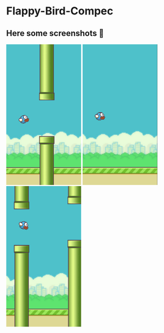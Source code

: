 # Flappy-Bird-Compec

## Here some screenshots 📱
<img src="FlappyBirdCompec/Images/1.png" width="200" height="375">  <img src="FlappyBirdCompec/Images/2.png" width="200" height="375">    <img src="FlappyBirdCompec/Images/3.png" width="200" height="375">
